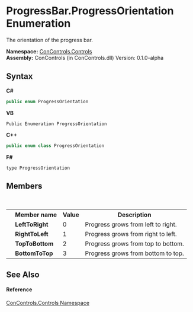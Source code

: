 # ProgressBar.ProgressOrientation Enumeration
 

The orientation of the progress bar.

**Namespace:**&nbsp;<a href="8161a036-2926-0ace-99d3-20346d250e3b">ConControls.Controls</a><br />**Assembly:**&nbsp;ConControls (in ConControls.dll) Version: 0.1.0-alpha

## Syntax

**C#**<br />
``` C#
public enum ProgressOrientation
```

**VB**<br />
``` VB
Public Enumeration ProgressOrientation
```

**C++**<br />
``` C++
public enum class ProgressOrientation
```

**F#**<br />
``` F#
type ProgressOrientation
```


## Members
&nbsp;<table><tr><th></th><th>Member name</th><th>Value</th><th>Description</th></tr><tr><td /><td target="F:ConControls.Controls.ProgressBar.ProgressOrientation.LeftToRight">**LeftToRight**</td><td>0</td><td>Progress grows from left to right.</td></tr><tr><td /><td target="F:ConControls.Controls.ProgressBar.ProgressOrientation.RightToLeft">**RightToLeft**</td><td>1</td><td>Progress grows from right to left.</td></tr><tr><td /><td target="F:ConControls.Controls.ProgressBar.ProgressOrientation.TopToBottom">**TopToBottom**</td><td>2</td><td>Progress grows from top to bottom.</td></tr><tr><td /><td target="F:ConControls.Controls.ProgressBar.ProgressOrientation.BottomToTop">**BottomToTop**</td><td>3</td><td>Progress grows from bottom to top.</td></tr></table>

## See Also


#### Reference
<a href="8161a036-2926-0ace-99d3-20346d250e3b">ConControls.Controls Namespace</a><br />